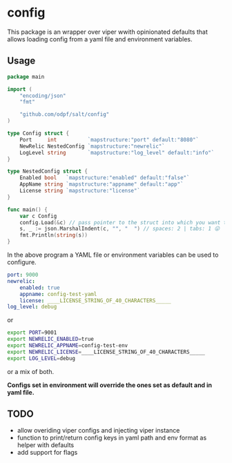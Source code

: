 # config

This package is an wrapper over viper wwith opinionated defaults that allows loading config from a yaml file and environment variables.

## Usage

```go
package main

import (
	"encoding/json"
	"fmt"

	"github.com/odpf/salt/config"
)

type Config struct {
	Port     int          `mapstructure:"port" default:"8080"`
	NewRelic NestedConfig `mapstructure:"newrelic"`
	LogLevel string       `mapstructure:"log_level" default:"info"`
}

type NestedConfig struct {
	Enabled bool   `mapstructure:"enabled" default:"false"`
	AppName string `mapstructure:"appname" default:"app"`
	License string `mapstructure:"license"`
}

func main() {
	var c Config
	config.Load(&c) // pass pointer to the struct into which you want to load config
	s, _ := json.MarshalIndent(c, "", "  ") // spaces: 2 | tabs: 1 😛
	fmt.Println(string(s))
}
```

In the above program a YAML file or environment variables can be used to configure.

```yaml
port: 9000
newrelic:
    enabled: true
    appname: config-test-yaml
    license: ____LICENSE_STRING_OF_40_CHARACTERS_____
log_level: debug
```

or

```sh
export PORT=9001
export NEWRELIC_ENABLED=true
export NEWRELIC_APPNAME=config-test-env
export NEWRELIC_LICENSE=____LICENSE_STRING_OF_40_CHARACTERS_____
export LOG_LEVEL=debug
```

or a mix of both. 

**Configs set in environment will override the ones set as default and in yaml file.**

## TODO
 - allow overiding viper configs and injecting viper instance
 - function to print/return config keys in yaml path and env format as helper with defaults
 - add support for flags
